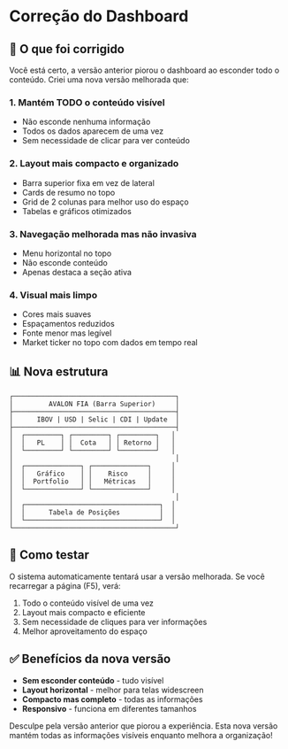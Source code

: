 # Correção do Dashboard

## 🔧 O que foi corrigido

Você está certo, a versão anterior piorou o dashboard ao esconder todo o conteúdo. Criei uma nova versão melhorada que:

### 1. **Mantém TODO o conteúdo visível**
- Não esconde nenhuma informação
- Todos os dados aparecem de uma vez
- Sem necessidade de clicar para ver conteúdo

### 2. **Layout mais compacto e organizado**
- Barra superior fixa em vez de lateral
- Cards de resumo no topo
- Grid de 2 colunas para melhor uso do espaço
- Tabelas e gráficos otimizados

### 3. **Navegação melhorada mas não invasiva**
- Menu horizontal no topo
- Não esconde conteúdo
- Apenas destaca a seção ativa

### 4. **Visual mais limpo**
- Cores mais suaves
- Espaçamentos reduzidos
- Fonte menor mas legível
- Market ticker no topo com dados em tempo real

## 📊 Nova estrutura

```
┌─────────────────────────────────────────┐
│         AVALON FIA (Barra Superior)     │
├─────────────────────────────────────────┤
│      IBOV | USD | Selic | CDI | Update  │
├─────────────────────────────────────────┤
│  ┌─────────┐ ┌─────────┐ ┌─────────┐   │
│  │   PL    │ │  Cota   │ │ Retorno │   │
│  └─────────┘ └─────────┘ └─────────┘   │
│                                         │
│  ┌──────────────┐ ┌──────────────┐     │
│  │   Gráfico    │ │    Risco     │     │
│  │  Portfolio   │ │   Métricas   │     │
│  └──────────────┘ └──────────────┘     │
│                                         │
│  ┌──────────────────────────────────┐  │
│  │      Tabela de Posições          │  │
│  └──────────────────────────────────┘  │
└─────────────────────────────────────────┘
```

## 🚀 Como testar

O sistema automaticamente tentará usar a versão melhorada. Se você recarregar a página (F5), verá:

1. Todo o conteúdo visível de uma vez
2. Layout mais compacto e eficiente
3. Sem necessidade de cliques para ver informações
4. Melhor aproveitamento do espaço

## ✅ Benefícios da nova versão

- **Sem esconder conteúdo** - tudo visível
- **Layout horizontal** - melhor para telas widescreen
- **Compacto mas completo** - todas as informações
- **Responsivo** - funciona em diferentes tamanhos

Desculpe pela versão anterior que piorou a experiência. Esta nova versão mantém todas as informações visíveis enquanto melhora a organização!